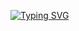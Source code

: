 
[![Typing SVG](https://readme-typing-svg.herokuapp.com?color=%2336BCF7&lines=привет+gggggggggggggggggggggggggggggggggggggggggggggggggggggggggggggggggggggggggggggggggggggggggggggggggggggggggggggg+student)](https://git.io/typing-svg)

